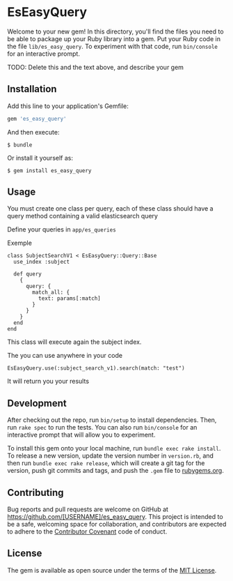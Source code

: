 # EsEasyQuery

Welcome to your new gem! In this directory, you'll find the files you need to be able to package up your Ruby library into a gem. Put your Ruby code in the file `lib/es_easy_query`. To experiment with that code, run `bin/console` for an interactive prompt.

TODO: Delete this and the text above, and describe your gem

## Installation

Add this line to your application's Gemfile:

```ruby
gem 'es_easy_query'
```

And then execute:

    $ bundle

Or install it yourself as:

    $ gem install es_easy_query

## Usage

You must create one class per query, each of these class should have a query method containing
a valid elasticsearch query

Define your queries in ```app/es_queries```

Exemple

```
class SubjectSearchV1 < EsEasyQuery::Query::Base
  use_index :subject

  def query
    {
      query: {
        match_all: {
          text: params[:match]
        }
      }
    }
  end
end
```

This class will execute again the subject index.

The you can use anywhere in your code

```
EsEasyQuery.use(:subject_search_v1).search(match: "test")
```

It will return you your results



## Development

After checking out the repo, run `bin/setup` to install dependencies. Then, run `rake spec` to run the tests. You can also run `bin/console` for an interactive prompt that will allow you to experiment.

To install this gem onto your local machine, run `bundle exec rake install`. To release a new version, update the version number in `version.rb`, and then run `bundle exec rake release`, which will create a git tag for the version, push git commits and tags, and push the `.gem` file to [rubygems.org](https://rubygems.org).

## Contributing

Bug reports and pull requests are welcome on GitHub at https://github.com/[USERNAME]/es_easy_query. This project is intended to be a safe, welcoming space for collaboration, and contributors are expected to adhere to the [Contributor Covenant](http://contributor-covenant.org) code of conduct.


## License

The gem is available as open source under the terms of the [MIT License](http://opensource.org/licenses/MIT).

